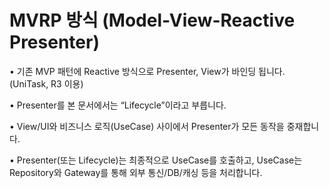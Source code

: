 # MVRP 방식 (Model-View-Reactive Presenter)

• 기존 MVP 패턴에 Reactive 방식으로 Presenter, View가 바인딩 됩니다. (UniTask, R3 이용)

• Presenter를 본 문서에서는 “Lifecycle”이라고 부릅니다.

• View/UI와 비즈니스 로직(UseCase) 사이에서 Presenter가 모든 동작을 중재합니다.

• Presenter(또는 Lifecycle)는 최종적으로 UseCase를 호출하고, UseCase는 Repository와 Gateway를 통해 외부 통신/DB/캐싱 등을 처리합니다.
